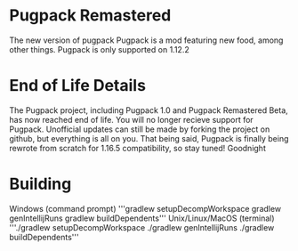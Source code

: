 # Pugpack Remastered
The new version of pugpack
Pugpack is a mod featuring new food, among other things.
 Pugpack is only supported on 1.12.2
# End of Life Details
The Pugpack project, including Pugpack 1.0 and Pugpack Remastered Beta, has now reached end of life. You will no longer recieve support for Pugpack.  Unofficial updates can still be made by forking the project on github, but everything is all on you. That being said, Pugpack is finally being rewrote from scratch for 1.16.5 compatibility, so stay tuned! Goodnight
# Building
Windows (command prompt)
'''gradlew setupDecompWorkspace
gradlew genIntellijRuns
gradlew buildDependents'''
Unix/Linux/MacOS (terminal)
'''./gradlew setupDecompWorkspace
./gradlew genIntellijRuns
./gradlew buildDependents'''
